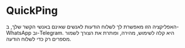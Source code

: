 # QuickPing
האפליקציה הזו מאפשרת לך לשלוח הודעות לאנשים שאינם באנשי הקשר שלך, ב-WhatsApp וב-Telegram. היא קלה לשימוש, מהירה, ופותרת את הצורך לשמור מספרים רק כדי לשלוח הודעה.
